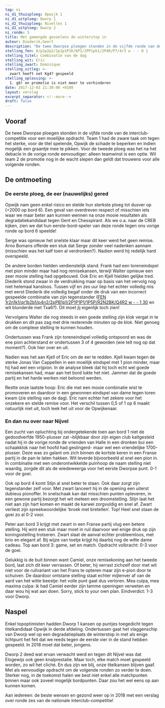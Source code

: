 ```yaml
---
tag: ni
ni_d1_thuisploeg: Opwijk 1
ni_d1_uitploeg: Dworp 1
ni_d2_thuisploeg: Nivelles 1
ni_d2_uitploeg: Dworp 2
ni_ronde: 5
title: Met gemengde gevoelens de winterstop in
auteur: Diederik,Geert
description: "De twee Dworpse ploegen stonden in de vijfde ronde van de interclub-competitie voor een moeilijke opdracht. Team 1 had de zware taak om tegen het sterke, voor de titel spelende, Opwijk de schade te beperken en indien mogelijk een graantje mee te pikken."
stelling_fen: 8/p1p2p2/1p1p1P1K/6P1/2PP1pk1/2P4R/P7/4r3 w - - 0 1
stelling_titel: Combinatie van de dag
stelling_wit: Eric
stelling_zwart: Dominique
stelling_uitleg: >-
  zwart heeft net Kg4? gespeeld
stelling_oplossing: >-
  1. g6! en promotie is niet meer te verhinderen
date: 2017-12-03 21:30:00 +0100
layout: verslag
excerpt_separator: <!--more-->
draft: false
---
```

## Vooraf

De twee Dworpse ploegen stonden in de vijfde ronde van de interclub-competitie voor een moeilijke opdracht. Team 1 had de zware taak om tegen het sterke, voor de titel spelende, Opwijk de schade te beperken en indien mogelijk een graantje mee te pikken. Voor de tweede ploeg was het na het debacle in de vorige ronde eenvoudiger: alleen teamwinst is een optie. Wil team 2 de promotie nog in de wacht slepen dan geldt dat trouwens voor alle volgende ronden.<!--more-->

## De ontmoeting

### De eerste ploeg, de eer (nauwelijks) gered

Opwijk nam geen enkel risico en stelde hun sterkste ploeg tot dusver op (+2000 op bord 6). Een geval van overdreven respect of misschien iets waar we maar beter aan kunnen wennen na onze mooie resultaten als degradatiekandidaat tegen Gent en Chesspirant. Als we o.a. naar de CREB kijken, zien we dat hun eerste-bord-speler van deze ronde tegen ons vorige ronde op bord 6 speelde!

Serge was opnieuw het snelste klaar maar dit keer werd het geen remise. Arno Bomans offerde een stuk dat Serge zonder veel nadenken aannam (misschien was het kalf toen al verdronken?). Nadien werd hij redelijk hard overspeeld.

De andere borden hielden verdienstelijk stand. Frank had een toreneindspel met pion minder maar had nog remisekansen, terwijl Walter opnieuw een zeer mooie stelling had opgebouwd. Ook Eric en Kjell hielden gelijke tred. Diederik stond zwaar in de verdrukking maar op basis van het vervolg nog niet helemaal kansloos. Tussen vijf en zes uur liep het echter volledig mis met eerst Diederik die volledig begaf onder de druk van een incorrect gespeelde combinatie van zijn tegenstander ([FEN 1r2n1k1/qr1b2b1/p4n2/2pPB1p1/2P1P1P1/1P5P/R2N2BK/Q4R2 w - - 1 30][1] en wit blunderde met Txa6?). Dit moet jij eigenlijk toch zien!

Vervolgens Walter die nog steeds in een goede stelling zijn klok vergat in te drukken en dit pas zag met drie resterende minuten op de klok. Niet genoeg om de complexe stelling te kunnen houden.

Ondertussen was Frank zijn toreneindspel volledig ontspoord en was de ene pion achterstand er ondertussen 3 of 4 geworden (wie telt nog op dat moment?). Ook hier over en uit.

Nadien was het aan Kjell of Eric om de eer te redden. Kjell kwam tegen de sterke Jonas Van Cappellen in een moeilijk eindspel met 1 pion minder, maar hij had wel een vrijpion. In de analyse bleek dat hij toch echt wel goede remisekansen had, maar aan het bord lukte het niet. Jammer dat de goede partij en het harde werken niet beloond werden.

Restte onze laatste hoop: Eric die met een mooie combinatie wist te promoveren en daardoor in een gewonnen eindspel van dame tegen toren kwam (zie stelling van de dag). Eric nam echter het zekere voor het onzekere en stelde remise voor. Het verschil tussen 0,5 of 1 op 6 maakt natuurlijk niet uit, toch leek het uit voor de Opwijkenaar.

### En dan nu over naar Nijvel

Een zucht van opluchting bij ondergetekende toen aan bord 1 niet de gedoodverfde 1950-plusser zat –blijkbaar door zijn eigen club kaltgesteld nadat hij in de vorige ronde de vrienden van Halle in een dronken bui een schaakklok naar het hoofd had geslingerd- maar wel een vriendelijke 1700-plusser. Deze was zo galant om zich binnen de kortste keren in een Franse partij in de pan te laten hakken. Wit leverde bijvoorbeeld al snel een pion in. In combinatie met een onderontwikkelde puinhoop de naam stelling niet waardig, zorgde dit als de wiedeweerga voor het eerste Dworpse punt. 0-1 voor de goei.

Ook op bord 4 komt Stijn al snel beter te staan. Ook daar zorgt zijn tegenstander zelf voor. Met zwart lanceert hij in de opening een uiterst dubieus pionoffer. In snelschaak kan dat misschien punten opleveren, in een gewone partij bezorgt het wit meteen een droomstelling. Stijn laat het niet aan zijn hart komen en maakt de karwei zorgvuldig en snel af. Zwart verliest zijn spreekwoordelijke ‘broek met bretellen’. Top! Heel snel staan de goei zo al 0-2 voor.

Peter aan bord 3 krijgt met zwart in een Franse partij vlug een betere stelling. Hij wint een stuk maar moet in ruil daarvoor wel enige druk op zijn koningsstelling trotseren. Zwart slaat de aanval echter probleemloos, met brio en elegant af. Bij wijze van toetje krijgt hij daarbij nog de witte dame cadeau. Top aan bord 3: game, set en match. Opdracht volbracht: 0-3 voor de goei.

Gelukkig is de buit binnen want Camiel, onze remisekoning aan het tweede bord, laat zich dit keer verrassen. Of beter, hij verrast zichzelf door met wit niet voor de ruilvariant van het Frans te opteren maar zijn e-pion door te schuiven. De daardoor ontstane stelling staat echter mijlenver af van de aard van het witte beestje:  het volle punt gaat dus verloren. Mea culpa, mea maxima culpa: ik had Camiel eerder zijn tamme openingen verweten en daar wou hij wat aan doen. Sorry, stick to your own plan. Eindverdict: 1-3 voor Dworp.

## Naspel

Enkel topoptimisten hadden Dworp 1 kansen op puntjes toegedicht tegen titelkandidaat Opwijk in derde afdeling. Ondertussen gaat het vlaggenschip van Dworp wel op een degradatieplaats de winterstop in met als enige lichtpunt het feit dat we reeds tegen de eerste vier in de stand hebben gespeeld. In 2018 moet dat beter, jongens.

Dworp 2 deed wat ervan verwacht werd en tegen dit Nijvel was dat Elogewijs ook geen knalprestatie. Maar toch, elke match moet gespeeld worden, zo wil het cliché. En dus zijn we blij, onze titelkansen blijven gaaf. Met als eenvoudige opdracht om de volgende ronden zo verder te doen. Sterker nog, in de toekomst halen we best niet enkel alle matchpunten binnen maar ook zoveel mogelijk bordpunten. Daar zou het wel eens op aan kunnen komen.

Aan iedereen: de beste wensen en gezond weer op in 2018 met een verslag over ronde zes van de nationale interclub-competitie!

[1]: https://lichess.org/analysis/1r2n1k1/qr1b2b1/p4n2/2pPB1p1/2P1P1P1/1P5P/R2N2BK/Q4R2_w_-_-1_30
